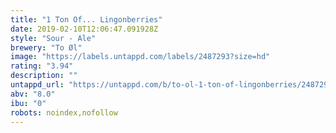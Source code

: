 ```yaml
---
title: "1 Ton Of... Lingonberries"
date: 2019-02-10T12:06:47.091928Z
style: "Sour - Ale"
brewery: "To Øl"
image: "https://labels.untappd.com/labels/2487293?size=hd"
rating: "3.94"
description: ""
untappd_url: "https://untappd.com/b/to-ol-1-ton-of-lingonberries/2487293"
abv: "8.0"
ibu: "0"
robots: noindex,nofollow
---
```

